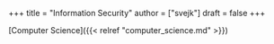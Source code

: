 +++
title = "Information Security"
author = ["svejk"]
draft = false
+++

[Computer Science]({{< relref "computer_science.md" >}})
